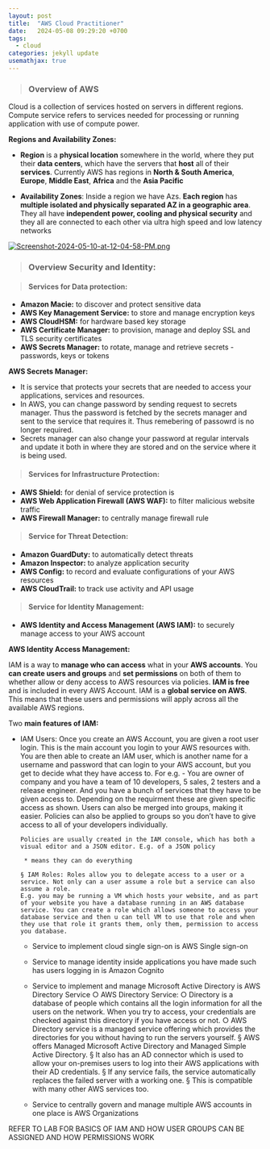 ```yaml
---
layout: post
title:  "AWS Cloud Practitioner"
date:   2024-05-08 09:29:20 +0700
tags:
  - cloud
categories: jekyll update
usemathjax: true
---
```


> ### Overview of AWS

Cloud is a collection of services hosted on servers in different regions. Compute service refers to services needed for processing or running application with use of compute power.

**Regions and Availability Zones:**

- **Region** is a **physical location** somewhere in the world, where they put their **data centers**, which have the servers that **host** all of their **services**.
Currently AWS  has regions in **North & South America**, **Europe**, **Middle East**, **Africa** and the **Asia Pacific**

- **Availability Zones**: Inside a region we have Azs. **Each region** has **multiple isolated and physically separated AZ in a geographic area**. They all have **independent power, cooling and physical security** and they all are connected to each other via ultra high speed and low latency networks

[![Screenshot-2024-05-10-at-12-04-58-PM.png](https://i.postimg.cc/kGcVY9Fb/Screenshot-2024-05-10-at-12-04-58-PM.png)](https://postimg.cc/MfnKXCL6)

> ### Overview Security and Identity:

> #### Services for Data protection:
  - **Amazon Macie:** to discover and protect sensitive data
  - **AWS Key Management Service:** to store and manage encryption keys
  - **AWS CloudHSM:** for hardware based key storage
  - **AWS Certificate Manager:** to provision, manage and deploy SSL and TLS security certificates
  - **AWS Secrets Manager:** to rotate, manage and retrieve secrets - passwords, keys or tokens 

**AWS Secrets Manager:**
  - It is service that protects your secrets that are needed to access your applications, services and resources.
  - In AWS, you can change password by sending request to secrets manager. Thus the password is fetched by the secrets manager and sent to the service that requires it. Thus remebering of passowrd is no longer required.
  - Secrets manager can also change your password at regular intervals and update it both in where they are stored and on the service where it is being used.

> #### Services for Infrastructure Protection:
  - **AWS Shield:** for denial of service protection is 
  - **AWS Web Application Firewall (AWS WAF):** to filter malicious website traffic
  - **AWS Firewall Manager:** to centrally manage firewall rule

> #### Service for Threat Detection:
  - **Amazon GuardDuty:** to automatically detect threats
  - **Amazon Inspector:** to analyze application security
  - **AWS Config:** to record and evaluate configurations of your AWS resources
  - **AWS CloudTrail:** to track use activity and API usage

> #### Service for Identity Management:
  - **AWS Identity and Access Management (AWS IAM):** to securely manage access to your AWS account

**AWS Identity Access Management:** 

IAM is a way to **manage who can access** what in your **AWS accounts**. You **can create users and groups** and **set permissions** on both of them to whether allow or deny access to AWS resources via policies. **IAM is free** and is included in every AWS Account. IAM is a **global service on AWS**. This means that these users and permissions will apply across all the available AWS regions.

Two **main features of IAM:**
- IAM Users: Once you create an AWS Account, you are given a root user login. This is the main account you login to your AWS resources with. You are then able to create an IAM user, which is another name for a username and password that can login to your AWS account, but you get to decide what they have access to. 
      For e.g. - You are owner of company and you have a team of 10 developers, 5 sales, 2 testers and a release engineer. And you have a bunch of services that they have to be given access to. Depending on the requirment these are given specific access as shown. 
      Users can also be merged into groups, making it easier. Policies can also be applied to groups so you don’t have to give access to all of your developers individually. 
      
      Policies are usually created in the IAM console, which has both a visual editor and a JSON editor. E.g. of a JSON policy
      
       * means they can do everything
      
      § IAM Roles: Roles allow you to delegate access to a user or a service. Not only can a user assume a role but a service can also assume a role. 
      E.g. you may be running a VM which hosts your website, and as part of your website you have a database running in an AWS database service. You can create a role which allows someone to access your database service and then u can tell VM to use that role and when they use that role it grants them, only them, permission to access you database. 
      
      
  - Service to implement cloud single sign-on is AWS Single sign-on 
  - Service to manage identity inside applications you have made such has users logging in is Amazon Cognito
  - Service to implement and manage Microsoft Active Directory is AWS Directory Service 
    ○ AWS Directory Service:
    ○ Directory is a database of people which contains all the login information for all the users on the network. When you try to access, your credentials are checked against this directory if you have access or not.
    ○ AWS Directory service is a managed service offering which provides the directories for you without having to run the servers yourself.
      § AWS offers Managed Microsoft Active Directory and Managed Simple Active Directory. 
      § It also has an AD connector which is used to allow your on-premises users to log into their AWS applications with their AD credentials. 
      § If any service fails, the service automatically replaces the failed server with a working one.
      §  This is compatible with many other AWS services too. 
  
  - Service to centrally govern and manage multiple AWS accounts in one place is AWS Organizations 




REFER TO LAB FOR BASICS OF IAM AND HOW USER GROUPS CAN BE ASSIGNED AND HOW PERMISSIONS WORK 
